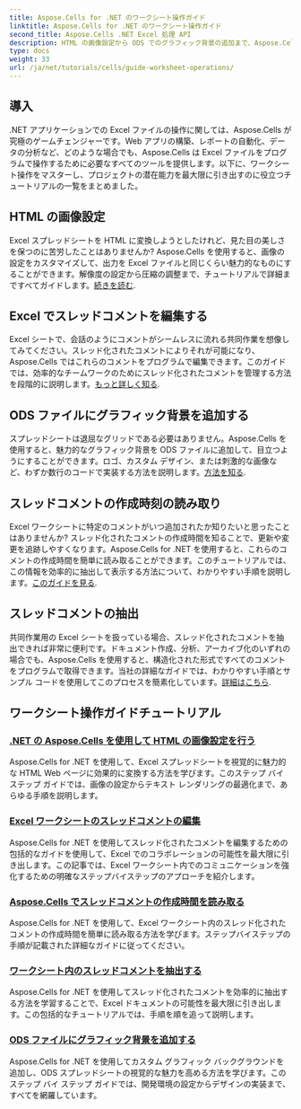 ```yaml
---
title: Aspose.Cells for .NET のワークシート操作ガイド
linktitle: Aspose.Cells for .NET のワークシート操作ガイド
second_title: Aspose.Cells .NET Excel 処理 API
description: HTML の画像設定から ODS でのグラフィック背景の追加まで、Aspose.Cells for .NET のチュートリアルをご覧ください。ステップ バイ ステップ ガイドで学習します。
type: docs
weight: 33
url: /ja/net/tutorials/cells/guide-worksheet-operations/
---
```

## 導入

.NET アプリケーションでの Excel ファイルの操作に関しては、Aspose.Cells が究極のゲームチェンジャーです。Web アプリの構築、レポートの自動化、データの分析など、どのような場合でも、Aspose.Cells は Excel ファイルをプログラムで操作するために必要なすべてのツールを提供します。以下に、ワークシート操作をマスターし、プロジェクトの潜在能力を最大限に引き出すのに役立つチュートリアルの一覧をまとめました。

## HTML の画像設定 
 
Excel スプレッドシートを HTML に変換しようとしたけれど、見た目の美しさを保つのに苦労したことはありませんか? Aspose.Cells を使用すると、画像の設定をカスタマイズして、出力を Excel ファイルと同じくらい魅力的なものにすることができます。解像度の設定から圧縮の調整まで、チュートリアルで詳細まですべてガイドします。[続きを読む](./setting-image-preferences/).

## Excel でスレッドコメントを編集する 
 
Excel シートで、会話のようにコメントがシームレスに流れる共同作業を想像してみてください。スレッド化されたコメントによりそれが可能になり、Aspose.Cells ではこれらのコメントをプログラムで編集できます。このガイドでは、効率的なチームワークのためにスレッド化されたコメントを管理する方法を段階的に説明します。[もっと詳しく知る](./editing-threaded-comments/).

## ODS ファイルにグラフィック背景を追加する
  
スプレッドシートは退屈なグリッドである必要はありません。Aspose.Cells を使用すると、魅力的なグラフィック背景を ODS ファイルに追加して、目立つようにすることができます。ロゴ、カスタム デザイン、または刺激的な画像など、わずか数行のコードで実装する方法を説明します。[方法を知る](./adding-graphic-background-in-ods-file/).

## スレッドコメントの作成時刻の読み取り  

Excel ワークシートに特定のコメントがいつ追加されたか知りたいと思ったことはありませんか? スレッド化されたコメントの作成時間を知ることで、更新や変更を追跡しやすくなります。Aspose.Cells for .NET を使用すると、これらのコメントの作成時間を簡単に読み取ることができます。このチュートリアルでは、この情報を効率的に抽出して表示する方法について、わかりやすい手順を説明します。[このガイドを見る](./read-created-time-of-threaded-comment/).

## スレッドコメントの抽出  

共同作業用の Excel シートを扱っている場合、スレッド化されたコメントを抽出できれば非常に便利です。ドキュメント作成、分析、アーカイブ化のいずれの場合でも、Aspose.Cells を使用すると、構造化された形式ですべてのコメントをプログラムで取得できます。当社の詳細なガイドでは、わかりやすい手順とサンプル コードを使用してこのプロセスを簡素化しています。[詳細はこちら](./extract-threaded-comments/).

## ワークシート操作ガイドチュートリアル
### [.NET の Aspose.Cells を使用して HTML の画像設定を行う](./setting-image-preferences/)
Aspose.Cells for .NET を使用して、Excel スプレッドシートを視覚的に魅力的な HTML Web ページに効果的に変換する方法を学びます。このステップ バイ ステップ ガイドでは、画像の設定からテキスト レンダリングの最適化まで、あらゆる手順を説明します。
### [Excel ワークシートのスレッドコメントの編集](./editing-threaded-comments/)
Aspose.Cells for .NET を使用してスレッド化されたコメントを編集するための包括的なガイドを使用して、Excel でのコラボレーションの可能性を最大限に引き出します。この記事では、Excel ワークシート内でのコミュニケーションを強化するための明確なステップバイステップのアプローチを紹介します。
### [Aspose.Cells でスレッドコメントの作成時間を読み取る](./read-created-time-of-threaded-comment/)
Aspose.Cells for .NET を使用して、Excel ワークシート内のスレッド化されたコメントの作成時間を簡単に読み取る方法を学びます。ステップバイステップの手順が記載された詳細なガイドに従ってください。
### [ワークシート内のスレッドコメントを抽出する](./extract-threaded-comments/)
Aspose.Cells for .NET を使用してスレッド化されたコメントを効率的に抽出する方法を学習することで、Excel ドキュメントの可能性を最大限に引き出します。この包括的なチュートリアルでは、手順を順を追って説明します。
### [ODS ファイルにグラフィック背景を追加する](./adding-graphic-background-in-ods-file/)
Aspose.Cells for .NET を使用してカスタム グラフィック バックグラウンドを追加し、ODS スプレッドシートの視覚的な魅力を高める方法を学びます。このステップ バイ ステップ ガイドでは、開発環境の設定からデザインの実装まで、すべてを網羅しています。